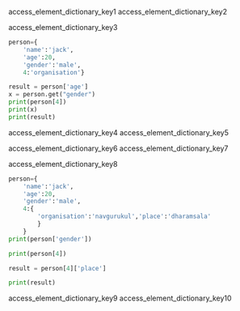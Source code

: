 access_element_dictionary_key1
access_element_dictionary_key2


access_element_dictionary_key3
```python
person={
    'name':'jack',
    'age':20,
    'gender':'male',
    4:'organisation'}

result = person['age'] 
x = person.get("gender")
print(person[4])
print(x)
print(result)
 ```
    
access_element_dictionary_key4
access_element_dictionary_key5


access_element_dictionary_key6
access_element_dictionary_key7

 

access_element_dictionary_key8
```python
person={
    'name':'jack',
    'age':20,
    'gender':'male',
    4:{
        'organisation':'navgurukul','place':'dharamsala'
        }
    }
print(person['gender'])

print(person[4])

result = person[4]['place']

print(result)
 ```
   
access_element_dictionary_key9
access_element_dictionary_key10
